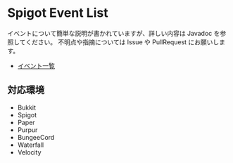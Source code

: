 # Spigot Event List

イベントについて簡単な説明が書かれていますが、詳しい内容は Javadoc を参照してください。
不明点や指摘については Issue や PullRequest にお願いします。

- [イベント一覧](https://s7a.dev/spigot-event-list)

## 対応環境

- Bukkit
- Spigot
- Paper
- Purpur
- BungeeCord
- Waterfall
- Velocity
